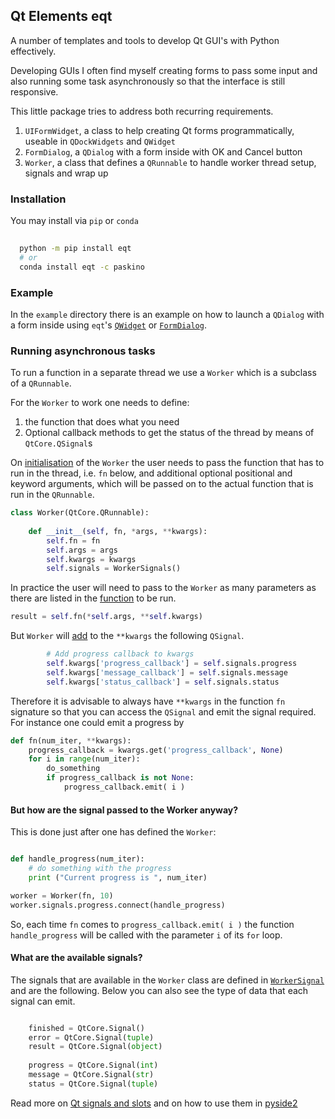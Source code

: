 ## Qt Elements eqt

A number of templates and tools to develop Qt GUI's with Python effectively.

Developing GUIs I often find myself creating forms to pass some input and also
running some task asynchronously so that the interface is still responsive.

This little package tries to address both recurring requirements.


1. `UIFormWidget`, a class to help creating Qt forms 
  programmatically, useable in `QDockWidgets` and `QWidget` 
1. `FormDialog`, a `QDialog` with a form inside with OK and Cancel button
1. `Worker`, a class that defines a `QRunnable` to 
   handle worker thread setup, signals and wrap up

### Installation

You may install via `pip` or `conda`

```bash
  
  python -m pip install eqt 
  # or 
  conda install eqt -c paskino
```

### Example

In the `example` directory there is an example on how to launch a 
`QDialog` with a form inside using `eqt`'s 
 [`QWidget`](https://github.com/paskino/qt-elements/blob/main/examples/dialog_example.py) or [`FormDialog`](https://github.com/paskino/qt-elements/blob/main/examples/dialog_example_2.py).
 
### Running asynchronous tasks
To run a function in a separate thread we use a `Worker` which is a subclass of a `QRunnable`. 

For the `Worker` to work one needs to define:

1. the function that does what you need
2. Optional callback methods to get the status of the thread by means of `QtCore.QSignal`s




On [initialisation](https://github.com/paskino/qt-elements/blob/535e487d09d928713d7d6aa1123657597627c4b0/eqt/threading/QtThreading.py#L32-L38) of the `Worker` the user needs to pass the function that has to run in the thread, i.e. `fn` below, and additional optional positional and keyword arguments, which will be passed on to the actual function that is run in the `QRunnable`.


```python
class Worker(QtCore.QRunnable):
   
    def __init__(self, fn, *args, **kwargs):
        self.fn = fn
        self.args = args
        self.kwargs = kwargs
        self.signals = WorkerSignals()
```
 In practice the user will need to pass to the `Worker` as many parameters as there are listed in the [function](https://github.com/paskino/qt-elements/blob/535e487d09d928713d7d6aa1123657597627c4b0/eqt/threading/QtThreading.py#L56
) to be run.

```python
result = self.fn(*self.args, **self.kwargs)
```

But `Worker` will [add](https://github.com/paskino/qt-elements/blob/535e487d09d928713d7d6aa1123657597627c4b0/eqt/threading/QtThreading.py#L41-L43
) to the `**kwargs` the following `QSignal`.

```python 
        # Add progress callback to kwargs
        self.kwargs['progress_callback'] = self.signals.progress
        self.kwargs['message_callback'] = self.signals.message
        self.kwargs['status_callback'] = self.signals.status
```

Therefore it is advisable to always have `**kwargs` in the function `fn` signature so that you can access the `QSignal` and emit the signal required. For instance one could emit a progress by
```python
def fn(num_iter, **kwargs):
    progress_callback = kwargs.get('progress_callback', None)
    for i in range(num_iter):
        do_something
        if progress_callback is not None:
            progress_callback.emit( i )
```

#### But how are the signal passed to the Worker anyway?
This is done just after one has defined the `Worker`:

```python

def handle_progress(num_iter):
    # do something with the progress
    print ("Current progress is ", num_iter)

worker = Worker(fn, 10)
worker.signals.progress.connect(handle_progress)

```

So, each time `fn` comes to `progress_callback.emit( i )` the function `handle_progress` will be called with the parameter `i` of its `for` loop.

#### What are the available signals?

The signals that are available in the `Worker` class are defined in [`WorkerSignal`](https://github.com/paskino/qt-elements/blob/535e487d09d928713d7d6aa1123657597627c4b0/eqt/threading/QtThreading.py#L66) and are the following. Below you can also see the type of data that each signal can emit. 
```python

    finished = QtCore.Signal()
    error = QtCore.Signal(tuple)
    result = QtCore.Signal(object)
    
    progress = QtCore.Signal(int)
    message = QtCore.Signal(str)
    status = QtCore.Signal(tuple)
```

Read more on [Qt signals and slots](https://doc.qt.io/qt-5/signalsandslots.html) and on how to use them in [pyside2](https://wiki.qt.io/Qt_for_Python_Signals_and_Slots)
